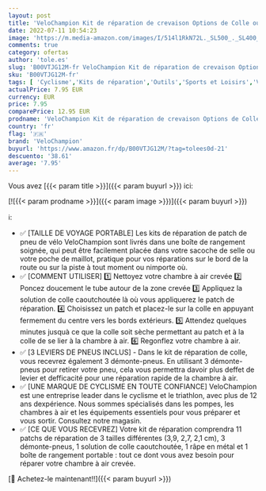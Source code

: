 ```yaml
---
layout: post
title: 'VeloChampion Kit de réparation de crevaison Options de Colle ou sans Colle - Convient pour Les vélos de Route  de Montagne ou de Banlieue  Kit de réparation de Perforation de Colle '
date: 2022-07-11 10:54:23
image: 'https://m.media-amazon.com/images/I/514l1RkN72L._SL500_._SL400_.jpg'
comments: true
category: ofertas
author: 'tole.es'
slug: 'B00VTJG12M-fr VeloChampion Kit de réparation de crevaison Options de...'
sku: 'B00VTJG12M-fr'
tags: [ 'Cyclisme','Kits de réparation','Outils','Sports et Loisirs','Vêtements et équipement de sport','velochampion','🇫🇷', ]
actualPrice: 7.95 EUR
currency: EUR
price: 7.95
comparePrice: 12.95 EUR
prodname: 'VeloChampion Kit de réparation de crevaison Options de Colle ou sans Colle - Convient pour Les vélos de Route  de Montagne ou de Banlieue  Kit de réparation de Perforation de Colle '
country: 'fr'
flag: '🇫🇷'
brand: 'VeloChampion'
buyurl: 'https://www.amazon.fr/dp/B00VTJG12M/?tag=tolees0d-21'
descuento: '38.61'
average: '7.95'
---
```


Vous avez [{{< param title >}}]({{< param buyurl >}}) ici:

[![{{< param prodname >}}]({{< param image >}})]({{< param buyurl >}})

ℹ️:

- ✅ [TAILLE DE VOYAGE PORTABLE] Les kits de réparation de patch de pneu de vélo VeloChampion sont livrés dans une boîte de rangement soignée, qui peut être facilement placée dans votre sacoche de selle ou votre poche de maillot, pratique pour vos réparations sur le bord de la route ou sur la piste à tout moment ou nimporte où.
- ✅ [COMMENT UTILISER] 1️⃣ Nettoyez votre chambre à air crevée 2️⃣ Poncez doucement le tube autour de la zone crevée 3️⃣ Appliquez la solution de colle caoutchoutée là où vous appliquerez le patch de réparation. 4️⃣ Choisissez un patch et placez-le sur la colle en appuyant fermement du centre vers les bords extérieurs. 5️⃣ Attendez quelques minutes jusquà ce que la colle soit sèche permettant au patch et à la colle de se lier à la chambre à air. 6️⃣ Regonflez votre chambre à air.
- ✅ [3 LEVIERS DE PNEUS INCLUS] - Dans le kit de réparation de colle, vous recevrez également 3 démonte-pneus. En utilisant 3 démonte-pneus pour retirer votre pneu, cela vous permettra davoir plus deffet de levier et defficacité pour une réparation rapide de la chambre à air.
- ✅ [UNE MARQUE DE CYCLISME EN TOUTE CONFIANCE] VeloChampion est une entreprise leader dans le cyclisme et le triathlon, avec plus de 12 ans dexpérience. Nous sommes spécialisés dans les pompes, les chambres à air et les équipements essentiels pour vous préparer et vous sortir. Consultez notre magasin.
- ✅ [CE QUE VOUS RECEVREZ] Votre kit de réparation comprendra 11 patchs de réparation de 3 tailles différentes (3,9, 2,7, 2,1 cm), 3 démonte-pneus, 1 solution de colle caoutchoutée, 1 râpe en métal et 1 boîte de rangement portable : tout ce dont vous avez besoin pour réparer votre chambre à air crevée.

[🛒 Achetez-le maintenant!!]({{< param buyurl >}})
